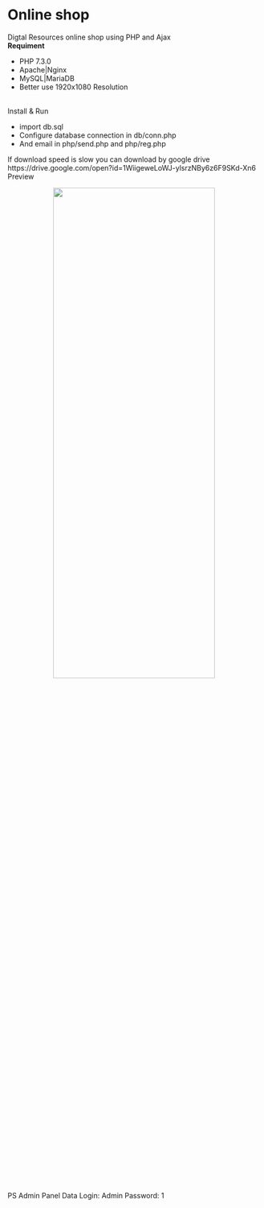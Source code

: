 # Online shop
Digtal Resources online shop using PHP and Ajax
<br>
<b>Requiment</b>
<ul>
  <li>PHP  7.3.0</li>
  <li>Apache|Nginx</li>
  <li>MySQL|MariaDB</li>
  <li>Better use 1920x1080 Resolution</li>
</ul>
<br>
Install & Run
<ul>
  <li>import db.sql</li>
  <li>Configure database connection in db/conn.php</li>
  <li>And email in php/send.php and php/reg.php</li>
</ul>
If download speed is slow you can download by google drive<br>
https://drive.google.com/open?id=1WiigeweLoWJ-ylsrzNBy6z6F9SKd-Xn6
<br>
Preview 
<p align="center">
        <img src="/../master/img/preview.jpg" height="50%" width="80%" />
</p>
<br>

PS
Admin Panel Data
Login: Admin
Password: 1
